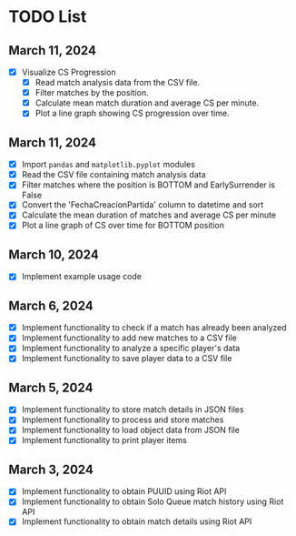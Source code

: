 # TODO List

## March 11, 2024

- [x] Visualize CS Progression
   - [x] Read match analysis data from the CSV file.
   - [x] Filter matches by the position.
   - [x] Calculate mean match duration and average CS per minute.
   - [x] Plot a line graph showing CS progression over time.

## March 11, 2024

- [x] Import `pandas` and `matplotlib.pyplot` modules
- [x] Read the CSV file containing match analysis data
- [x] Filter matches where the position is BOTTOM and EarlySurrender is False
- [x] Convert the 'FechaCreacionPartida' column to datetime and sort
- [x] Calculate the mean duration of matches and average CS per minute
- [x] Plot a line graph of CS over time for BOTTOM position

## March 10, 2024

- [X] Implement example usage code

## March 6, 2024

- [X] Implement functionality to check if a match has already been analyzed
- [X] Implement functionality to add new matches to a CSV file
- [X] Implement functionality to analyze a specific player's data
- [X] Implement functionality to save player data to a CSV file

## March 5, 2024

- [X] Implement functionality to store match details in JSON files
- [X] Implement functionality to process and store matches
- [X] Implement functionality to load object data from JSON file
- [X] Implement functionality to print player items

## March 3, 2024
- [X] Implement functionality to obtain PUUID using Riot API
- [X] Implement functionality to obtain Solo Queue match history using Riot API
- [X] Implement functionality to obtain match details using Riot API
